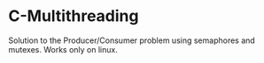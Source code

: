 # C-Multithreading
Solution to the Producer/Consumer problem using semaphores and mutexes. Works only on linux.
